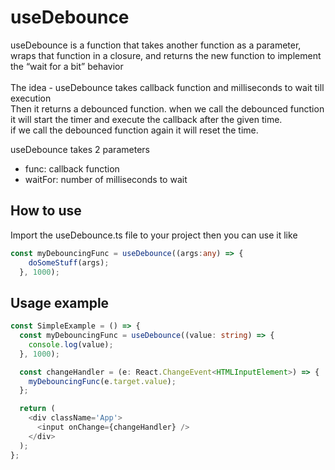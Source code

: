 # useDebounce
useDebounce is a function that takes another function as a parameter, wraps that function in a closure, and returns the new function to implement the “wait for a bit” behavior\
\
The idea - useDebounce takes callback function and milliseconds to wait till execution\
Then it returns a debounced function.
when we call the debounced function it will start the timer and execute the callback after the given time.\
if we call the debounced function again it will reset the time.

useDebounce takes 2 parameters
- func: callback function
- waitFor: number of milliseconds to wait

## How to use
Import the useDebounce.ts file to your project
then you can use it like
```typescript
const myDebouncingFunc = useDebounce((args:any) => {
    doSomeStuff(args);
  }, 1000);
```



## Usage example

```typescript
const SimpleExample = () => {
  const myDebouncingFunc = useDebounce((value: string) => {
    console.log(value);
  }, 1000);

  const changeHandler = (e: React.ChangeEvent<HTMLInputElement>) => {
    myDebouncingFunc(e.target.value);
  };

  return (
    <div className='App'>
      <input onChange={changeHandler} />
    </div>
  );
};
```
